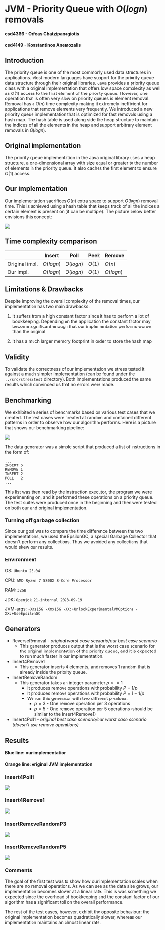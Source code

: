 # JVM - Priority Queue with $O(logn)$ removals

#### csd4366 - Orfeas Chatzipanagiotis <br>
#### csd4149 - Konstantinos Anemozalis <br>

## Introduction

The priority queue is one of the most commonly used data structures in applications.
Most modern languages have support for the priority queue data structure through their
original libraries. Java provides a priority queue class with a original implementation
that offers low space complexity as well as $O(1)$ access to the first element of the
priority queue. However, one operation that is often very slow on priority queues is
element removal. Removal has a $O(n)$ time complexity making it extremely inefficient
for applications that remove elements very frequently. We introduced a new priority queue
implementation that is optimized for fast removals using a hash map. The hash table is
used along side the heap structure to maintain the indices of all the elements in the
heap and support arbitrary element removals in $O(logn)$.

## Original implementation

The priority queue implementation in the Java original library uses a heap structure, a
one-dimensional array with size equal or greater to the number of elements in the priority
queue. It also caches the first element to ensure $O(1)$ access.

## Our implementation

Our implementation sacrifices $O(n)$ extra space to support $O(logn)$ removal time. This is
achieved using a hash table that keeps track of all the indices a certain element is present
on (it can be multiple). The picture below better envisions this concept:

![](./assets/heap.png)

## Time complexity comparison

|                 | Insert          | Poll            | Peek            | Remove          |
|---------------- | --------------- | --------------- | --------------- | --------------- |
| Original impl.  | $O(logn)$       | $O(logn)$       | $O(1)$          | $O(n)$          |
| Our impl.       | $O(logn)$       | $O(logn)$       | $O(1)$          | $O(logn)$       |

## Limitations & Drawbacks

Despite improving the overall complexity of the removal times, our implementation has two 
main drawbacks:

1) It suffers from a high constant factor since it has to perform a lot of bookkeeping.
Depending on the application the constant factor may become significant enough that our
implementation performs worse than the original

2) It has a much larger memory footprint in order to store the hash map

## Validity

To validate the correctness of our implementation we stress tested it against a much simpler
implementation (can be found under the `../src/stresstest` directory). Both implementations
produced the same results which convinced us that no errors were made.

## Benchmarking

We exhibited a series of benchmarks based on various test cases that we created. The test
cases were created at random and contained different patterns in order to observe how our
algorithm performs. Here is a picture that shows our benchmarking pipeline:

![](./assets/pipeline.png)

The data generator was a simple script that produced a list of instructions in the form of:

```
...
INSERT 5
REMOVE 1
INSERT 2
POLL   2
...
```

This list was then read by the instruction executor, the program we were experimenting on,
and it performed these operations on a priority queue. The test suites were produced once
in the beginning and then were tested on both our and original implementation.

### Turning off garbage collection

Since our goal was to compare the time difference between the two implementations, we used
the EpsilonGC, a special Garbage Collector that doesn't perform any collections. Thus we
avoided any collections that would skew our results.

### Environment

OS: `Ubuntu 23.04`

CPU: `AMD Ryzen 7 5800X 8-Core Processor`

RAM: `32GB`

JDK: `Openjdk 21-internal 2023-09-19`

JVM-args: `-Xms15G -Xmx15G -XX:+UnlockExperimentalVMOptions -XX:+UseEpsilonGC`

## Generators

* ReverseRemoval - _original worst case scenario/our best case scenario_
  * This generator produces output that is the worst case scenario for the original implementation
  of the priority queue, and it is expected to run much faster in our implementation.
* Insert4Remove1
  * This generator inserts 4 elements, and removes 1 random that is already inside the priority queue.
* InsertRemoveRandom
  * This generator takes an integer parameter $p>=1$
    * It produces remove operations with probability $P = 1/p$
    * It produces remove operations with probability $P = 1 - 1/p$
    * We run this generator with two different p values:
      * $p = 3$ - One remove operation per 3 operations
      * $p = 5$ - One remove operation per 5 operations (should be similar to the Insert4Remove1)
* Insert4Poll1 - _original best case scenario/our worst case scenario (doesn't use remove operations)_

## Results

#### Blue line: our implementation
#### Orange line: original JVM implementation

### Insert4Poll1

![](./assets/Insert4Poll1.png)

### Insert4Remove1

![](./assets/Insert4Remove1.png)

### InsertRemoveRandomP3

![](./assets/InsertRemoveRandomP3.png)

### InsertRemoveRandomP5

![](./assets/InsertRemoveRandomP5.png)

### Comments

The goal of the first test was to show how our implementation scales when there are no removal operations.
As we can see as the data size grows, our implementation becomes slower at a linear rate. This is was something
we expected since the overhead of bookkeeping and the constant factor of our algorithm has a significant toll
on the overall performance.

The rest of the test cases, however, exhibit the opposite behaviour: the original implementation becomes
quadratically slower, whereas our implementation maintains an almost linear rate.
